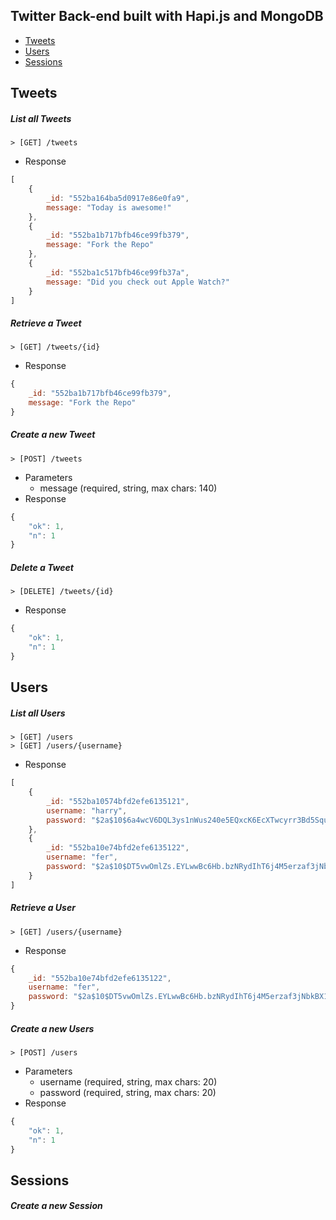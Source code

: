 Twitter Back-end built with Hapi.js and MongoDB
-

- [Tweets](#tweets)
- [Users](#users)
- [Sessions](#sessions)

<a name="tweets"></a>
## Tweets


##### List all Tweets
    > [GET] /tweets
- Response
```js
[
    {
        _id: "552ba164ba5d0917e86e0fa9",
        message: "Today is awesome!"
    },
    {
        _id: "552ba1b717bfb46ce99fb379",
        message: "Fork the Repo"
    },
    {
        _id: "552ba1c517bfb46ce99fb37a",
        message: "Did you check out Apple Watch?"
    }
]
```


##### Retrieve a Tweet
    > [GET] /tweets/{id}
- Response
```js
{
    _id: "552ba1b717bfb46ce99fb379",
    message: "Fork the Repo"
}
```


##### Create a new Tweet
    > [POST] /tweets
- Parameters
    - message (required, string, max chars: 140)
- Response
```js
{
    "ok": 1,
    "n": 1
}
```


##### Delete a Tweet
    > [DELETE] /tweets/{id}
- Response
```js
{
    "ok": 1,
    "n": 1
}
```

<a name="users"></a>
## Users


##### List all Users
    > [GET] /users
    > [GET] /users/{username}
- Response
```js
[
    {
        _id: "552ba10574bfd2efe6135121",
        username: "harry",
        password: "$2a$10$6a4wcV6DQL3ys1nWus240e5EQxcK6EcXTwcyrr3Bd5Squelayf/5W"
    },
    {
        _id: "552ba10e74bfd2efe6135122",
        username: "fer",
        password: "$2a$10$DT5vwOmlZs.EYLwwBc6Hb.bzNRydIhT6j4M5erzaf3jNbkBX1a/.e"
    }
]
```


##### Retrieve a User
    > [GET] /users/{username}
- Response
```js
{
    _id: "552ba10e74bfd2efe6135122",
    username: "fer",
    password: "$2a$10$DT5vwOmlZs.EYLwwBc6Hb.bzNRydIhT6j4M5erzaf3jNbkBX1a/.e"
}
```


##### Create a new Users
    > [POST] /users

- Parameters
    - username (required, string, max chars: 20)
    - password (required, string, max chars: 20)
- Response
```js
{
    "ok": 1,
    "n": 1
}
```


<a name="sessions"></a>
## Sessions


##### Create a new Session





